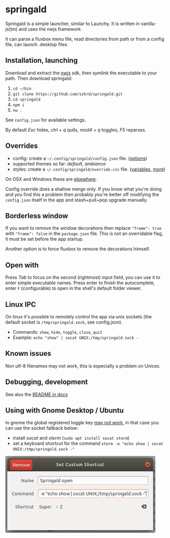 # springald

Springald is a simple launcher, similar to Launchy. It is written in vanilla-js(tm) and
uses the nwjs framework.

It can parse a fluxbox menu file, read directories from path or from a config file,
can launch .desktop files.

## Installation, launching

Download and extract the [nwjs](https://nwjs.io/) sdk,
then symlink the executable to your path.
Then download springald:

1. `cd ~/bin`
2. `git clone https://github.com/szkrd/springald.git`
3. `cd springald`
4. `npm i`
5. `nw .`

See `config.json` for available settings.

By default
_Esc_ hides,
_ctrl + q_ quits,
_mod4 + q_ toggles,
_F5_ reparses.

## Overrides

* config: create a `~/.config/springald/config.json` file. ([options](./config.json))
* supported themes so far: _default_, _ambiance_
* styles: create a `~/.config/springald/override.css` file. ([variables](./styles/variables.css), [more](./styles/springald.css))

On OSX and Windows these are [elsewhere](http://docs.nwjs.io/en/latest/References/App/#appdatapath).

Config override does a shallow merge only. If you know what you're doing and you find this a problem then probably you're better off modifying the `config.json` itself in the app and stash+pull+pop upgrade manually.

## Borderless window

If you want to remove the window decorations then replace `"frame": true`
with `"frame": false` in the `package.json` file. This is not an overridable
flag, it must be set before the app startup.

Another option is to force fluxbox to remove the decorations himself.

## Open with

Press _Tab_ to focus on the second (rightmost) input field,
you can use it to enter simple executable names. Press enter
to finish the autocomplete, enter `F` (configurable) to open
in the shell's default folder viewer.

## Linux IPC

On linux it's possible to remotely control the app via unix sockets
(the default socket is `/tmp/springald.sock`, see config.json).

- Commands: `show`, `hide`, `toggle`, `close`, `quit`
- Example: `echo "show" | socat UNIX:/tmp/springald.sock -`

## Known issues

Non utf-8 filenames may not work, this is especially a problem on Unices.

## Debugging, development

See also the [README in docs](./docs/README.md)

## Using with Gnome Desktop / Ubuntu

In gnome the global registered toggle key [may not work](https://github.com/nwjs/nw.js/issues/6228), in that case you can use the socket fallback below:

- install _socat_ and _xterm_ (`sudo apt install socat xterm`)
- set a keyboard shortcut for the command `xterm -e "echo show | socat UNIX:/tmp/springald.sock -"`

![keyboard shortcuts](./docs/gnome-keyboard-shortcut.png)

